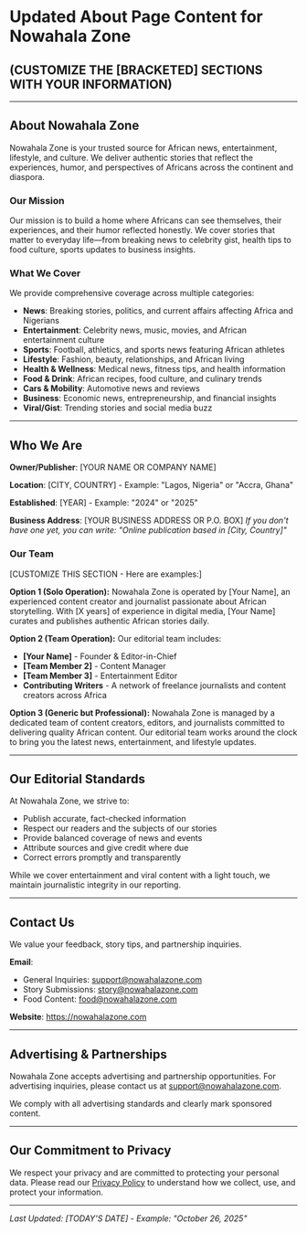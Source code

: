 # Updated About Page Content for Nowahala Zone
## (CUSTOMIZE THE [BRACKETED] SECTIONS WITH YOUR INFORMATION)

---

## About Nowahala Zone

Nowahala Zone is your trusted source for African news, entertainment, lifestyle, and culture. We deliver authentic stories that reflect the experiences, humor, and perspectives of Africans across the continent and diaspora.

### Our Mission

Our mission is to build a home where Africans can see themselves, their experiences, and their humor reflected honestly. We cover stories that matter to everyday life—from breaking news to celebrity gist, health tips to food culture, sports updates to business insights.

### What We Cover

We provide comprehensive coverage across multiple categories:

- **News**: Breaking stories, politics, and current affairs affecting Africa and Nigerians
- **Entertainment**: Celebrity news, music, movies, and African entertainment culture
- **Sports**: Football, athletics, and sports news featuring African athletes
- **Lifestyle**: Fashion, beauty, relationships, and African living
- **Health & Wellness**: Medical news, fitness tips, and health information
- **Food & Drink**: African recipes, food culture, and culinary trends
- **Cars & Mobility**: Automotive news and reviews
- **Business**: Economic news, entrepreneurship, and financial insights
- **Viral/Gist**: Trending stories and social media buzz

---

## Who We Are

**Owner/Publisher**: [YOUR NAME OR COMPANY NAME]

**Location**: [CITY, COUNTRY] - Example: "Lagos, Nigeria" or "Accra, Ghana"

**Established**: [YEAR] - Example: "2024" or "2025"

**Business Address**: [YOUR BUSINESS ADDRESS OR P.O. BOX]
*If you don't have one yet, you can write: "Online publication based in [City, Country]"*

### Our Team

[CUSTOMIZE THIS SECTION - Here are examples:]

**Option 1 (Solo Operation):**
Nowahala Zone is operated by [Your Name], an experienced content creator and journalist passionate about African storytelling. With [X years] of experience in digital media, [Your Name] curates and publishes authentic African stories daily.

**Option 2 (Team Operation):**
Our editorial team includes:
- **[Your Name]** - Founder & Editor-in-Chief
- **[Team Member 2]** - Content Manager
- **[Team Member 3]** - Entertainment Editor
- **Contributing Writers** - A network of freelance journalists and content creators across Africa

**Option 3 (Generic but Professional):**
Nowahala Zone is managed by a dedicated team of content creators, editors, and journalists committed to delivering quality African content. Our editorial team works around the clock to bring you the latest news, entertainment, and lifestyle updates.

---

## Our Editorial Standards

At Nowahala Zone, we strive to:
- Publish accurate, fact-checked information
- Respect our readers and the subjects of our stories
- Provide balanced coverage of news and events
- Attribute sources and give credit where due
- Correct errors promptly and transparently

While we cover entertainment and viral content with a light touch, we maintain journalistic integrity in our reporting.

---

## Contact Us

We value your feedback, story tips, and partnership inquiries.

**Email**:
- General Inquiries: support@nowahalazone.com
- Story Submissions: story@nowahalazone.com
- Food Content: food@nowahalazone.com

**Website**: https://nowahalazone.com

---

## Advertising & Partnerships

Nowahala Zone accepts advertising and partnership opportunities. For advertising inquiries, please contact us at support@nowahalazone.com.

We comply with all advertising standards and clearly mark sponsored content.

---

## Our Commitment to Privacy

We respect your privacy and are committed to protecting your personal data. Please read our [Privacy Policy](/privacy-policy/) to understand how we collect, use, and protect your information.

---

*Last Updated: [TODAY'S DATE] - Example: "October 26, 2025"*
